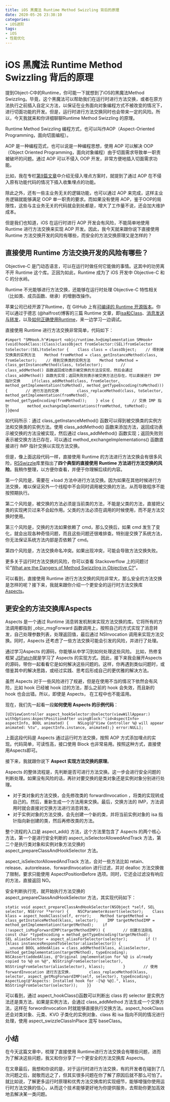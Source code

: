 ```yaml
---
title: iOS 黑魔法 Runtime Method Swizzling 背后的原理
date: 2020-05-26 23:38:10
categories: 
- iOS进阶
tags:
- iOS
- 性能优化
---
```




<h1>iOS 黑魔法 Runtime Method Swizzling 背后的原理</h1>
<p>提到Object-C中的Runtime，你可能一下就想到了iOS的黑魔法Method Swizzling。毕竟，这个黑魔法可以帮助我们在运行时进行方法交换，或者在原方法执行之前插入自定义方法，以保证在业务面向对象编程方式不被改变的情况下，进行切面功能的开发。但是，运行时进行方法交换同时也会带来一定的风险。所以，今天我就来和你详细聊聊Runtime Method Swizzling 的原理。</p><p>Runtime Method Swizzling 编程方式，也可以叫作AOP（Aspect-Oriented Programming，面向切面编程）。</p><p>AOP 是一种编程范式，也可以说是一种编程思想，使用 AOP 可以解决 OOP（Object Oriented Programming，面向对象编程）由于切面需求导致单一职责被破坏的问题。通过 AOP 可以不侵入 OOP 开发，非常方便地插入切面需求功能。</p><p>比如，我在专栏<a href="https://time.geekbang.org/column/article/87925">第9篇文章</a>中介绍无侵入埋点方案时，就提到了通过 AOP 在不侵入原有功能代码的情况下插入收集埋点的功能。</p><p>除此之外，还有一些主业务无关的逻辑功能，也可以通过 AOP 来完成，这样主业务逻辑就能够满足 OOP 单一职责的要求。而如果没有使用 AOP，鉴于OOP的局限性，这些与主业务无关的代码就会到处都是，增大了工作量不说，还会加大维护成本。</p><!-- [[[read_end]]] --><p>但是我们也知道，iOS 在运行时进行 AOP 开发会有风险，不能简单地使用 Runtime 进行方法交换来实现 AOP 开发。因此，我今天就来跟你说下直接使用 Runtime 方法交换开发的风险有哪些，而安全的方法交换原理又是怎样的？</p><h2>直接使用 Runtime 方法交换开发的风险有哪些？</h2><p>Objective-C 是门动态语言，可以在运行时做任何它能做的事情。这其中的功劳离不开 Runtime 这个库。正因为如此，Runtime 成为了 iOS 开发中 Objective-C 和 C 的分水岭。</p><p>Runtime 不光能够进行方法交换，还能够在运行时处理 Objective-C 特性相关（比如类、成员函数、继承）的增删改操作。</p><p>苹果公司已经开源了Runtime，在 GitHub 上有<a href="https://github.com/0xxd0/objc4">可编译的 Runtime 开源版本</a>。你可以通过于德志 (@halfrost)博客的三篇 Runtime 文章，即<a href="https://halfrost.com/objc_runtime_isa_class/">isa和Class</a>、<a href="https://halfrost.com/objc_runtime_objc_msgsend/">消息发送与转发</a>，以及<a href="https://halfrost.com/how_to_use_runtime/">如何正确使用Runtime</a>，来一边学习一边调试。</p><p>直接使用 Runtime 进行方法交换非常简单，代码如下：</p><pre><code>#import &quot;SMHook.h&quot;#import &lt;objc/runtime.h&gt;@implementation SMHook+ (void)hookClass:(Class)classObject fromSelector:(SEL)fromSelector toSelector:(SEL)toSelector {    Class class = classObject;    // 得到被交换类的实例方法    Method fromMethod = class_getInstanceMethod(class, fromSelector);    // 得到交换类的实例方法    Method toMethod = class_getInstanceMethod(class, toSelector);        // class_addMethod() 函数返回成功表示被交换的方法没实现，然后会通过 class_addMethod() 函数先实现；返回失败则表示被交换方法已存在，可以直接进行 IMP 指针交换     if(class_addMethod(class, fromSelector, method_getImplementation(toMethod), method_getTypeEncoding(toMethod))) {        // 进行方法的交换        class_replaceMethod(class, toSelector, method_getImplementation(fromMethod), method_getTypeEncoding(fromMethod));    } else {        // 交换 IMP 指针        method_exchangeImplementations(fromMethod, toMethod);    }}@end</code></pre><p>如代码所示：通过 class_getInstanceMethod() 函数可以得到被交换类的实例方法和交换类的实例方法。使用 class_addMethod() 函数来添加方法，返回成功表示被交换的方法没被实现，然后通过 class_addMethod() 函数实现；返回失败则表示被交换方法已存在，可以通过 method_exchangeImplementations() 函数直接进行 IMP 指针交换以实现方法交换。</p><p>但是，像上面这段代码一样，直接使用 Runtime 的方法进行方法交换会有很多风险，<a href="https://github.com/rabovik/RSSwizzle/">RSSwizzle</a>库里指出了<strong>四个典型的直接使用 Runtime 方法进行方法交换的风险</strong>。我稍作整理，以方便你查看，并便于你理解后续的内容。</p><p>第一个风险是，需要在 +load 方法中进行方法交换。因为如果在其他时候进行方法交换，难以保证另外一个线程中不会同时调用被交换的方法，从而导致程序不能按预期执行。</p><p>第二个风险是，被交换的方法必须是当前类的方法，不能是父类的方法，直接把父类的实现拷贝过来不会起作用。父类的方法必须在调用的时候使用，而不是方法交换时使用。</p><p>第三个风险是，交换的方法如果依赖了 cmd，那么交换后，如果 cmd 发生了变化，就会出现各种奇怪问题，而且这些问题还很难排查。特别是交换了系统方法，你无法保证系统方法内部是否依赖了 cmd。</p><p>第四个风险是，方法交换命名冲突。如果出现冲突，可能会导致方法交换失败。</p><p>更多关于运行时方法交换的风险，你可以查看 Stackoverflow 上的问题讨论“<a href="https://stackoverflow.com/questions/5339276/what-are-the-dangers-of-method-swizzling-in-objective-c">What are the Dangers of Method Swizzling in Objective C?</a>”。</p><p>可以看到，直接使用 Runtime 进行方法交换的风险非常大，那么安全的方法交换是怎样的呢？接下来，我就来跟你介绍一个更安全的运行时方法交换库 <a href="https://github.com/steipete/Aspects">Aspects</a>。</p><h2>更安全的方法交换库Aspects</h2><p>Aspects 是一个通过 Runtime 消息转发机制来实现方法交换的库。它将所有的方法调用都指到 _objc_msgForward 函数调用上，按照自己的方式实现了消息转发，自己处理参数列表，处理返回值，最后通过 NSInvocation 调用来实现方法交换。同时，Aspects 还考虑了一些方法交换可能会引发的风险，并进行了处理。</p><p>通过学习Aspects 的源码，你能够从中学习到如何处理这些风险。 比如，热修复框架 <a href="https://github.com/bang590/JSPatch">JSPatch</a>就是学习了 Aspects 的实现方式。因此，接下来我会展开Aspects的源码，带你一起看看它是如何解决这些问题的。这样，你再遇到类似问题时，或借鉴其中的解决思路，或经过实践、思考后形成自己的更优雅的解决方法。</p><p>虽然 Aspects 对于一些风险进行了规避，但是在使用不当的情况下依然会有风险，比如 hook 已经被 hook 过的方法，那么之前的 hook 会失效，而且新的 hook 也会出错。所以，即使是 Aspects， 在工程中也不能滥用。</p><p>现在，我们先一起看一段<strong>如何使用 Aspects 的示例代码</strong>：</p><pre><code>[UIViewController aspect_hookSelector:@selector(viewWillAppear:) withOptions:AspectPositionAfter usingBlock:^(id&lt;AspectInfo&gt; aspectInfo, BOOL animated) {    NSLog(@&quot;View Controller %@ will appear animated: %tu&quot;, aspectInfo.instance, animated);} error:NULL];</code></pre><p>上面这段代码是 Aspects 通过运行时方法交换，按照 AOP 方式添加埋点的实现。代码简单，可读性高，接口使用 Block 也非常易用。按照这种方式，直接使用Aspects即可。</p><p>接下来，我就跟你说下 <strong>Aspect 实现方法交换的原理</strong>。</p><p>Aspects 的整体流程是，先判断是否可进行方法交换。这一步会进行安全问题的判断处理。如果没有风险的话，再针对要交换的是类对象还是实例对象分别进行处理。</p><ul><li>对于类对象的方法交换，会先修改类的 forwardInvocation ，将类的实现转成自己的。然后，重新生成一个方法用来交换。最后，交换方法的 IMP，方法调用时就会直接对交换方法进行消息转发。</li><li>对于实例对象的方法交换，会先创建一个新的类，并将当前实例对象的 isa 指针指向新创建的类，然后再修改类的方法。</li></ul><p>整个流程的入口是 aspect_add() 方法，这个方法里包含了 Aspects 的两个核心方法，第一个是进行安全判断的 aspect_isSelectorAllowedAndTrack 方法，第二个是执行类对象和实例对象方法交换的 aspect_prepareClassAndHookSelector 方法。</p><p>aspect_isSelectorAllowedAndTrack 方法，会对一些方法比如 retain、release、autorelease、forwardInvocation 进行过滤，并对 dealloc 方法交换做了限制，要求只能使用 AspectPositionBefore 选项。同时，它还会过滤没有响应的方法，直接返回 NO。</p><p>安全判断执行完，就开始执行方法交换的 aspect_prepareClassAndHookSelector 方法，其实现代码如下：</p><pre><code>static void aspect_prepareClassAndHookSelector(NSObject *self, SEL selector, NSError **error) {    NSCParameterAssert(selector);    Class klass = aspect_hookClass(self, error);    Method targetMethod = class_getInstanceMethod(klass, selector);    IMP targetMethodIMP = method_getImplementation(targetMethod);    if (!aspect_isMsgForwardIMP(targetMethodIMP)) {        // 创建方法别名        const char *typeEncoding = method_getTypeEncoding(targetMethod);        SEL aliasSelector = aspect_aliasForSelector(selector);        if (![klass instancesRespondToSelector:aliasSelector]) {            __unused BOOL addedAlias = class_addMethod(klass, aliasSelector, method_getImplementation(targetMethod), typeEncoding);            NSCAssert(addedAlias, @&quot;Original implementation for %@ is already copied to %@ on %@&quot;, NSStringFromSelector(selector), NSStringFromSelector(aliasSelector), klass);        }        // 使用 forwardInvocation 进行方法交换.        class_replaceMethod(klass, selector, aspect_getMsgForwardIMP(self, selector), typeEncoding);        AspectLog(@&quot;Aspects: Installed hook for -[%@ %@].&quot;, klass, NSStringFromSelector(selector));    }}</code></pre><p>可以看到，通过 aspect_hookClass()函数可以判断出 class 的 selector 是实例方法还是类方法，如果是实例方法，会通过 class_addMethod 方法生成一个交换方法，这样在 forwordInvocation 时就能够直接执行交换方法。aspect_hookClass 还会对类对象、元类、KVO 子类化的实例对象、class 和 isa 指向不同的情况进行处理，使用 aspect_swizzleClassInPlace 混写 baseClass。</p><h2>小结</h2><p>在今天这篇文章中，梳理了直接使用 Runtime进行方法交换会有哪些问题，进而为了解决这些问题，我又和你分享了一个更安全的方法交换库 Aspects。</p><p>在文章最后，我想和你说的是，对于运行时进行方法交换，有的开发者在碰到了几次问题之后，就敬而远之了，但其实很多问题在你了解了原因后就不那么可怕了。就比如说，了解更多运行时原理和优秀方法交换库的实现细节，能够增强你使用运行时方法交换的信心，从而这个技术能够更好地为你提供服务，去帮助你更加高效地去解决某一类问题。</p>
